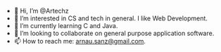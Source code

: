 - 👋 Hi, I’m @Artechz
- 👀 I’m interested in CS and tech in general. I like Web Development.
- 🌱 I’m currently learning C and Java.
- 💞️ I’m looking to collaborate on general purpose application software.
- 📫 How to reach me: arnau.sanz@gmail.com.

<!---
Artechz/Artechz is a ✨ special ✨ repository because its `README.md` (this file) appears on your GitHub profile.
You can click the Preview link to take a look at your changes.
--->

